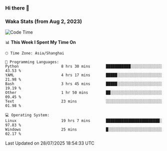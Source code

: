 ### Hi there 👋

### Waka Stats (from Aug 2, 2023)

<!--START_SECTION:waka-->
![Code Time](http://img.shields.io/badge/Code%20Time-976%20hrs%2039%20mins-blue)

📊 **This Week I Spent My Time On** 

```text
🕑︎ Time Zone: Asia/Shanghai

💬 Programming Languages: 
Python                   8 hrs 30 mins       ███████████░░░░░░░░░░░░░░   43.53 % 
YAML                     4 hrs 17 mins       █████░░░░░░░░░░░░░░░░░░░░   21.98 % 
Bash                     3 hrs 45 mins       █████░░░░░░░░░░░░░░░░░░░░   19.19 % 
Other                    1 hr 50 mins        ██░░░░░░░░░░░░░░░░░░░░░░░   09.45 % 
Text                     23 mins             ░░░░░░░░░░░░░░░░░░░░░░░░░   01.98 % 

💻 Operating System: 
Linux                    19 hrs 7 mins       ████████████████████████░   97.83 % 
Windows                  25 mins             █░░░░░░░░░░░░░░░░░░░░░░░░   02.17 % 
```


 Last Updated on 28/07/2025 18:54:33 UTC
<!--END_SECTION:waka-->
